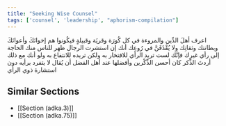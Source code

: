 ```yaml
---
title: "Seeking Wise Counsel"
tags: ['counsel', 'leadership', "aphorism-compilation"]
---
```


 اعرف أهلَ الدِّين والمروءة في كل كُورَة وقريَة وقبيلةٍ فيكُونوا هم إخوانَكَ وأعوانَكَ وبطانتك وثقاتِك ولا يُقْذَفَنَّ في رُوعِك أنك إن استشرت الرجال ظهر للناس منك الحاجة إلى رأي غيرك فإنَّك لست تريد الرأي للافتخار به ولكن تريده للانتفاع به  ولو أنك مع ذلك أردتَ الذِّكر كان أحسن الذِّكْرين وأفضلها عند أهل الفضل أن يُقال لا يتفرد برأيه دون استشارة ذوي الرأي

## Similar Sections
- [[Section (adka.3)]]
 - [[Section (adka.75)]]
